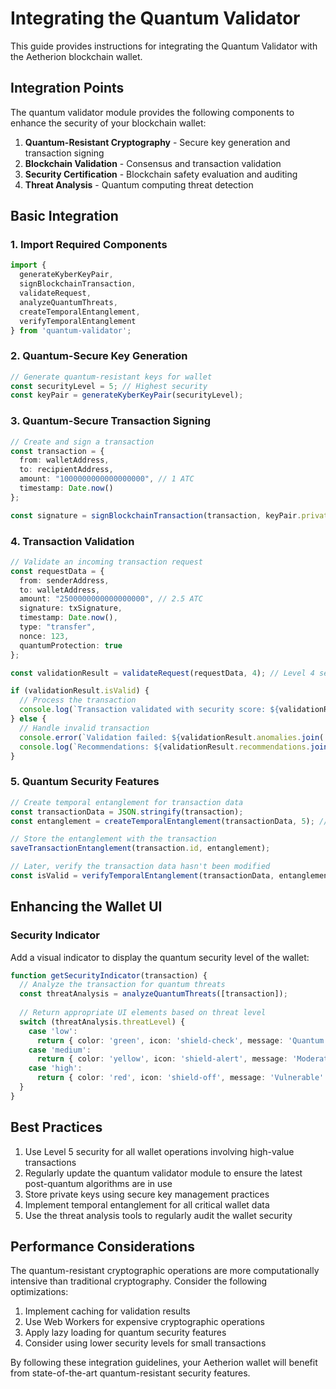 # Integrating the Quantum Validator

This guide provides instructions for integrating the Quantum Validator with the Aetherion blockchain wallet.

## Integration Points

The quantum validator module provides the following components to enhance the security of your blockchain wallet:

1. **Quantum-Resistant Cryptography** - Secure key generation and transaction signing
2. **Blockchain Validation** - Consensus and transaction validation
3. **Security Certification** - Blockchain safety evaluation and auditing
4. **Threat Analysis** - Quantum computing threat detection

## Basic Integration

### 1. Import Required Components

```typescript
import {
  generateKyberKeyPair,
  signBlockchainTransaction,
  validateRequest,
  analyzeQuantumThreats,
  createTemporalEntanglement,
  verifyTemporalEntanglement
} from 'quantum-validator';
```

### 2. Quantum-Secure Key Generation

```typescript
// Generate quantum-resistant keys for wallet
const securityLevel = 5; // Highest security
const keyPair = generateKyberKeyPair(securityLevel);
```

### 3. Quantum-Secure Transaction Signing

```typescript
// Create and sign a transaction
const transaction = {
  from: walletAddress,
  to: recipientAddress,
  amount: "1000000000000000000", // 1 ATC
  timestamp: Date.now()
};

const signature = signBlockchainTransaction(transaction, keyPair.privateKey);
```

### 4. Transaction Validation

```typescript
// Validate an incoming transaction request
const requestData = {
  from: senderAddress,
  to: walletAddress,
  amount: "2500000000000000000", // 2.5 ATC
  signature: txSignature,
  timestamp: Date.now(),
  type: "transfer",
  nonce: 123,
  quantumProtection: true
};

const validationResult = validateRequest(requestData, 4); // Level 4 security

if (validationResult.isValid) {
  // Process the transaction
  console.log(`Transaction validated with security score: ${validationResult.securityScore}/100`);
} else {
  // Handle invalid transaction
  console.error(`Validation failed: ${validationResult.anomalies.join(', ')}`);
  console.log(`Recommendations: ${validationResult.recommendations.join(', ')}`);
}
```

### 5. Quantum Security Features

```typescript
// Create temporal entanglement for transaction data
const transactionData = JSON.stringify(transaction);
const entanglement = createTemporalEntanglement(transactionData, 5); // Depth 5

// Store the entanglement with the transaction
saveTransactionEntanglement(transaction.id, entanglement);

// Later, verify the transaction data hasn't been modified
const isValid = verifyTemporalEntanglement(transactionData, entanglement);
```

## Enhancing the Wallet UI

### Security Indicator

Add a visual indicator to display the quantum security level of the wallet:

```typescript
function getSecurityIndicator(transaction) {
  // Analyze the transaction for quantum threats
  const threatAnalysis = analyzeQuantumThreats([transaction]);
  
  // Return appropriate UI elements based on threat level
  switch (threatAnalysis.threatLevel) {
    case 'low':
      return { color: 'green', icon: 'shield-check', message: 'Quantum Secure' };
    case 'medium':
      return { color: 'yellow', icon: 'shield-alert', message: 'Moderate Security' };
    case 'high':
      return { color: 'red', icon: 'shield-off', message: 'Vulnerable' };
  }
}
```

## Best Practices

1. Use Level 5 security for all wallet operations involving high-value transactions
2. Regularly update the quantum validator module to ensure the latest post-quantum algorithms are in use
3. Store private keys using secure key management practices
4. Implement temporal entanglement for all critical wallet data
5. Use the threat analysis tools to regularly audit the wallet security

## Performance Considerations

The quantum-resistant cryptographic operations are more computationally intensive than traditional cryptography. Consider the following optimizations:

1. Implement caching for validation results
2. Use Web Workers for expensive cryptographic operations
3. Apply lazy loading for quantum security features
4. Consider using lower security levels for small transactions

By following these integration guidelines, your Aetherion wallet will benefit from state-of-the-art quantum-resistant security features.
